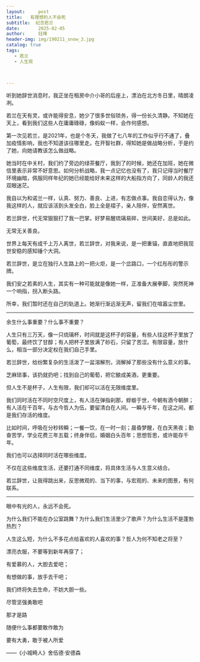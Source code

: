 ```yaml
---
layout:     post
title:   有理想的人不会死 
subtitle:  纪念若兰
date:       2025-02-05
author:     钰博
header-img: img/190211_snow_3.jpg
catalog: true
tags:
   - 若兰
   - 人生观
   
   

---
```




听到她辞世消息时，我正坐在租房中介小哥的后座上，漂泊在北方冬日里，晴朗凌冽。

若兰在天有灵，或许能得安息，她少了很多世俗琐务，得一份长久清静。不知她在天上，看到我们这些人在庸庸碌碌，像蚂蚁一样，会作何感想。

第一次见若兰，是2021年，也是个冬天，我做了七八年的工作似乎行不通了，叠加疫情影响，我也不知道该往哪里走。在开智社群，得知她是做战略分析，于是约了她，向她请教该怎么做战略。

她当时在中关村，我们约了旁边的绿茶餐厅，我到了的时候，她还在加班，她在微信里表示非常不好意思。如何分析战略，我一点记忆也没有了，我只记得当时餐厅环境幽暗，佩服同样年纪的她已经能给好未来这样的大船指方向了，同龄人的我还双眼迷茫。


我自以为和诺兰一样，认真、努力、善良、上进，有志做点事。我自恋得认为，像我这样的人，就应该活到头发全白，脸上全是褶子，亲人陪伴，安然离世。

若兰辞世，代无常狠狠打了我一巴掌。好梦易醒琉璃易碎，世间美好，总是如此。

无常无关善良。

世界上每天有成千上万人离世，若兰辞世，对我来说，是一把重锚，直直地把我现世安稳的感知锤个大洞。

若兰辞世，是立在独行人生路上的一把火炬，是一个岔路口，一个红彤彤的警示牌。

我们安之若素的人生，其实有一种可能就是像她一样，正准备大展拳脚，突然死神一个响指，拐入断头路。

所幸，我们暂时还在自己的轨道上。她渐行渐远渐无声，留我们在喧嚣尘世里。

---

余生什么事重要？什么事不重要？

人生只有三万天，像一只琉璃杯，时间就是这杯子的容量，有些人往这杯子里放了葡萄，最终饮了甘醇；有人把杯子里放满了砂石，只留了苦涩。有限容量，放什么，相当一部分决定权在我们自己手里。


若兰辞世，给纷繁复杂的生活泼了一盆溶解剂，消解掉了那些没有什么意义的事。

芝麻琐事，该扔就扔吧；找到自己的葡萄，把它酿成美酒，更重要。


但人生不是杯子，人生有限，我们却可以活在无限维度里。

我们同时活在不同时空尺度上，有人活在弹指刹那，蜉蝣于世，今朝有酒今朝醉；有人活在千百年，与古今哲人为伍，要留清白在人间。一瞬与千年，在这之间，都是我们存活的维度。


比如时间，呼吸在分秒转瞬；一餐一饮，在一时一刻；晨昏梦醒，在白天黑夜；勤奋苦学，学业花费三年五载；终身伴侣，婚姻白头百年；思想哲思，或许能存千年。

我们也可以选择同时活在哪些维度。


不仅在这些维度生活，还要打通不同维度，将具体生活与人生意义结合。

若兰辞世，让我得跳出来，反思微观的、当下的事，与宏观的、未来的图景，有何联系。



---

眼中有光的人，永远不会死。

为什么我们不能在办公室跳舞？为什么我们生活里少了歌声？为什么生活不是蓬勃热烈？

人生这么短，为什么不多花点给喜欢的人喜欢的事？哲人为何不知老之将至？


漂亮衣服，不要等到新年再穿了；

有爱慕的人，大胆去爱吧；

有想做的事，放手去干吧；


我们终将失去生命，不妨大胆一些。




尽管坚强勇敢吧

那才是路

随便什么事都要敢作敢为

要有大勇，敢于被人所爱 

——《小城畸人》舍伍德·安德森

